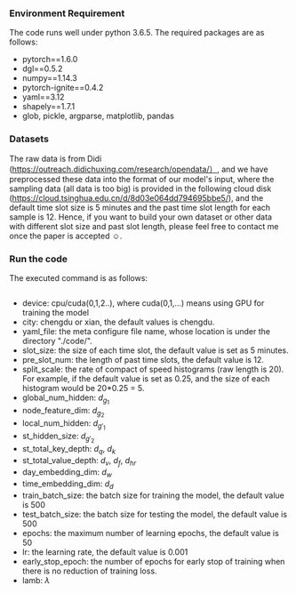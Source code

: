 ### Environment Requirement

The code runs well under python 3.6.5. The required packages are as follows:

* pytorch==1.6.0
* dgl==0.5.2
* numpy==1.14.3
* pytorch-ignite==0.4.2
* yaml==3.12
* shapely==1.7.1
* glob, pickle, argparse, matplotlib, pandas

### Datasets

The raw data is from Didi (https://outreach.didichuxing.com/research/opendata/）, and we have preprocessed these data into the format of our model's input, where the sampling data (all data is too big) is provided in the following cloud disk (https://cloud.tsinghua.edu.cn/d/8d03e064dd794695bbe5/), and the default time slot size is 5 minutes and the past time slot length for each sample is 12. Hence, if you want to build your own dataset or other data with different slot size and past slot length, please feel free to contact me once the paper is accepted ☺.



### Run the code

The executed command is as follows:

``` python3 -u pipeline.py --device=cuda:2 --city=chengdu --yaml_file=config-bash.yaml --slot_size=5 --pre_slot_num=12 --split_scale=0.25 --global_num_hidden=64 --node_feature_dim=16 --local_num_hidden=32 --st_hidden_size=32 --st_total_key_depth=12 --st_total_value_depth=24 --day_embedding_dim=4 --time_embedding_dim=2 --train_batch_size=500 --test_batch_size=500 --epochs=20 --lr=0.001 --early_stop_epoch=5 --lamb=0.5
```
- device: cpu/cuda(0,1,2..), where cuda(0,1,...) means using GPU for training the model
- city: chengdu or xian, the default values is chengdu.
- yaml_file: the meta configure file name, whose location is under the directory "./code/".
- slot_size: the size of each time slot, the default value is set as 5 minutes.
- pre_slot_num: the length of past time slots, the default value is 12.
- split_scale: the rate of compact of speed histograms (raw length is 20). For example, if the default value is set as 0.25, and the size of each histogram would be 20*0.25 = 5.
- global_num_hidden: $d_{g_1}$
- node_feature_dim: $d_{g_2}$
- local_num_hidden: $d_{g'_1}$
- st_hidden_size: $d_{g'_2}$
- st_total_key_depth: $d_q$, $d_k$
- st_total_value_depth: $d_v$, $d_f$, $d_{hr}$
- day_embedding_dim: $d_w$
- time_embedding_dim: $d_d$
- train_batch_size: the batch size for training the model, the default value is 500
- test_batch_size: the batch size for testing the model, the default value is 500
- epochs: the maximum number of learning epochs, the default value is 50
- lr: the learning rate, the default value is 0.001
- early_stop_epoch: the number of epochs for early stop of training when there is no reduction of training loss.
- lamb: $\lambda$

